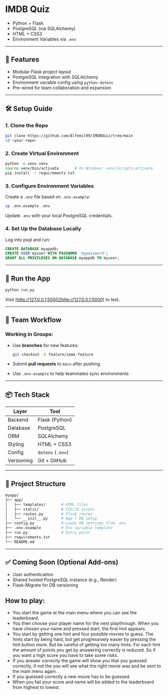 # IMDB Quiz

- Python + Flask
- PostgreSQL (via SQLAlchemy)
- HTML + CSS3
- Environment Variables via `.env`

---

## 🚀 Features

- Modular Flask project layout
- PostgreSQL integration with SQLAlchemy
- Environment variable config using `python-dotenv`
- Pre-wired for team collaboration and expansion

---

## 🛠️ Setup Guide

### 1. Clone the Repo

```bash
git clone https://github.com/Alfemil99/IMDBQuiz/tree/main
cd <your-repo>
```

### 2. Create Virtual Environment

```bash
python -m venv venv
source venv/bin/activate       # On Windows: venv\Scripts\activate
pip install -r requirements.txt
```

### 3. Configure Environment Variables

Create a `.env` file based on `.env.example`:

```bash
cp .env.example .env
```

Update `.env` with your local PostgreSQL credentials.

### 4. Set Up the Database Locally

Log into psql and run:

```sql
CREATE DATABASE myappdb;
CREATE USER myuser WITH PASSWORD 'mypassword';
GRANT ALL PRIVILEGES ON DATABASE myappdb TO myuser;
```

---

## 🧪 Run the App

```bash
python run.py
```

Visit [http://127.0.0.1:5000](http://127.0.0.1:5000) to test.

---

## 👥 Team Workflow

### Working in Groups:

- Use **branches** for new features:
  ```bash
  git checkout -b feature/some-feature
  ```

- Submit **pull requests** to `main` after pushing
- Use `.env.example` to help teammates sync environments

---

## 📦 Tech Stack

| Layer     | Tool                |
|-----------|---------------------|
| Backend   | Flask (Python)      |
| Database  | PostgreSQL          |
| ORM       | SQLAlchemy          |
| Styling   | HTML + CSS3         |
| Config    | `dotenv` (`.env`)   |
| Versioning| Git + GitHub        |

---

## 📂 Project Structure

```bash
myapp/
├── app/
│   ├── templates/       # HTML files
│   ├── static/          # CSS/JS assets
│   ├── routes.py        # Flask routes
│   └── __init__.py      # App + DB setup
├── config.py            # Loads DB settings from .env
├── .env.example         # Env variable template
├── run.py               # Entry point
├── requirements.txt
└── README.md
```

---

## ✅ Coming Soon (Optional Add-ons)

- User authentication
- Shared hosted PostgreSQL instance (e.g., Render)
- Flask-Migrate for DB versioning

## How to play:
* You start the game at the main menu where you can see the leaderboard.
* You then choose your player name for the next playthrough. When you have chosen your name and pressed start, the first hint appears.
* You start by getting one hint and four possible movies to guess. The hints start by being hard, but get progressively easier by pressing the hint button more. But be careful of getting too many hints. For each hint the amount of points you get by answering correctly is reduced. So if you want a high score you have to take some risks.
* If you answer correctly the game will show you that you guessed correctly, if not the you will see what the right movie was and be sent to the main menu again.
* If you guessed correctly a new movie has to be guessed.
* When you fail your score and name will be added to the leaderboard from highest to lowest.
